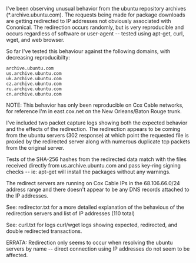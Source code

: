 I've been observing unusual behavior from the ubuntu repository archives (*.archive.ubuntu.com). The requests being made for package downloads are getting redirected to IP addresses not obviously associated with Cononical. The redirection occurs randomly, but is very reproducible and occurs regardless of software or user-agent -- tested using apt-get, curl, wget, and web browser. 

So far I've tested this behaviour against the following domains, with decreasing reproducibilty:

    archive.ubuntu.com
    us.archive.ubuntu.com
    uk.archive.ubuntu.com
    cz.archive.ubuntu.com
    ru.archive.ubuntu.com
    cn.archive.ubuntu.com

NOTE: This behavior has only been reproducible on Cox Cable networks, for reference I'm in east.cox.net on the New Orleans/Baton Rouge trunk.

I've included two packet capture logs showing both the expected behavior and the effects of the redirection. The redirection appears to be coming from the ubuntu servers (302 response) at which point the requested file is proxied by the redirected server along with numerous duplicate tcp packets from the original server.

Tests of the SHA-256 hashes from the redirected data match with the files received directly from us.archive.ubuntu.com and pass key-ring signing checks -- ie: apt-get will install the packages without any warnings.

The redirect servers are running on Cox Cable IPs in the 68.106.66.0/24 address range and there doesn't appear to be any DNS records attached to the IP addresses. 

See: redirector.txt for a more detailed explanation of the behavious of the redirection servers and list of IP addresses (110 total)

See: curl.txt for logs curl/wget logs showing expected, redirected, and double redirected transactions.

ERRATA: 
Redirection only seems to occur when resolving the ubuntu servers by name -- direct connection using IP addresses do not seem to be affected.


